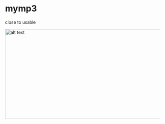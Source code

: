 # mymp3
close to usable

<p>
  <img src="https://github.com/adventitious/mymp3/blob/master/screen_1.png" alt="alt text" width="661" height="292">
</p>
